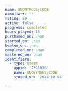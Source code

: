 ```yaml
---
name: ANONYMOUS;CODE
name_sort: ''
rating: 89
active: false
progress: completed
hours_played: 16
purchased_on: .nan
started_on: .nan
beaten_on: .nan
completed_on: .nan
mastered_on: .nan
identifiers:
  - type: steam
    appid: '2291020'
    name: ANONYMOUS;CODE
    synced_on: '2024-10-04'

---
```

